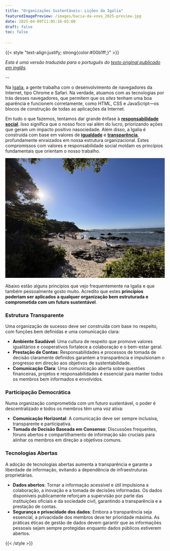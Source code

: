 ```yaml
---
title: "Organizações Sustentáveis: Lições da Igalia"
featuredImagePreview: /images/bacia-da-vovo_2025-preview.jpg
date: 2025-04-09T11:05:16-03:00
draft: false
toc: false

---
```


{{< style "text-align:justify; strong{color:#00b1ff;}" >}}

_Esta é uma versão traduzida para o português do [texto original publicado em inglês](https://vignatti.com/posts/sustainable-organizations/)._

--

Na [Igalia](https://www.igalia.com/), a gente trabalha com o desenvolvimento de navegadores da Internet, tipo Chrome e Safari. Na verdade, atuamos com as tecnologias por trás desses navegadores, que permitem que os _sites_ tenham uma boa aparência e funcionem corretamente, como HTML, CSS e JavaScript—os blocos de construção de todas as aplicações da Internet.

Em tudo o que fazemos, tentamos dar grande ênfase à **[responsabilidade social](https://www.igalia.com/about/social-responsibility)**. Isso significa que o nosso foco vai além do lucro, priorizando ações que geram um impacto positivo nasociedade. Além disso, a Igalia é construída com base em valores de **[igualdade](https://www.youtube.com/watch?v=du7fC8VCbXg)** e **[transparência](https://www.igalia.com/chats/val)**, profundamente enraizados em nossa estrutura organizacional. Estes compromissos com valores e responsabilidade social moldam os princípios fundamentais que orientam o nosso trabalho.

![Praia Bacia da Vovó, Penha SC. 2025.](/images/bacia-da-vovo_2025.jpg)

Abaixo estão alguns princípios que vejo frequentemente na Igalia e que também pessoalmente gosto muito. Acredito que estes **princípios poderiam ser aplicados a qualquer organização bem estruturada e comprometida com um futuro sustentável**.

### Estrutura Transparente

Uma organização de sucesso deve ser construída com base no respeito, com funções bem definidas e uma comunicação clara:
- **Ambiente Saudável**: Uma cultura de respeito que promove valores igualitários e cooperativos fortalece a colaboração e o bem-estar geral.
- **Prestação de Contas**: Responsabilidades e processos de tomada de decisão claramente definidos garantem a transparência e impulsionam o progresso em direção aos objetivos de sustentabilidade.
- **Comunicação Clara**: Uma comunicação aberta sobre questões financeiras, projetos e responsabilidades é essencial para manter todos os membros bem informados e envolvidos.

### Participação Democrática
Numa organização comprometida com um futuro sustentável, o poder é descentralizado e todos os membros têm uma voz ativa:
- **Comunicação Horizontal**: A comunicação deve ser sempre inclusiva, transparente e participativa.
- **Tomada de Decisão Baseada em Consenso**: Discussões frequentes, fóruns abertos e compartilhamento de informação são cruciais para alinhar os membros em direção a objetivos comuns.

### Tecnologias Abertas
A adoção de tecnologias abertas aumenta a transparência e garante a liberdade de informação, evitando a dependência de infraestruturas proprietárias.
- **Dados abertos**: Tornar a informação acessível e útil impulsiona a colaboração, a inovação e a tomada de decisões informadas. Os dados disponíveis publicamente reforçam a supervisão por parte das instituições oficiais e da sociedade civil, garantindo a transparência e a prestação de contas.
- **Segurança e privacidade dos dados**: Embora a transparência seja essencial, a privacidade dos membros deve ter prioridade máxima. As práticas éticas de gestão de dados devem garantir que as informações pessoais sejam sempre protegidas enquanto dados públicos estiverem abertos.

{{< /style >}}
